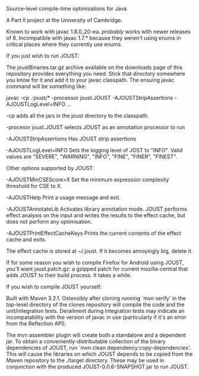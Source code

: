Source-level compile-time optimisations for Java

A Part II project at the University of Cambridge.

Known to work with javac 1.8.0_20-ea. *probably* works with newer releases of 8.
Incompatible with javac 1.7.* because they weren't using enums in critical places where they
currently use enums.


If you just wish to run JOUST:

The joustBinaries.tar.gz archive available on the downloads page of this repository provides
everything you need. Stick that directory somewhere you know for it and add it to your javac
classpath. The ensuing javac command will be something like:

javac -cp .:joust/\* -processor joust.JOUST -AJOUSTStripAssertions -AJOUSTLogLevel=INFO ...

-cp                       adds all the jars in the joust directory to the classpath.

-procesor joust.JOUST     selects JOUST as an annotation processor to run

-AJOUSTStripAssertions    Has JOUST strip assertions

-AJOUSTLogLevel=INFO      Sets the logging level of JOST to "INFO". Valid values are "SEVERE", 
                          "WARNING", "INFO", "FINE", "FINER", "FINEST".


Other options supported by JOUST:

-AJOUSTMinCSEScore=X      Set the minimum expression complexity threshold for CSE to X.

-AJOUSTHelp               Print a usage message and exit.

-AJOUSTAnnotateLib         Activates library annotation mode. JOUST performs effect analysis on
                          the input and writes the results to the effect cache, but does not
                          perform any optimisation.

-AJOUSTPrintEffectCacheKeys Prints the current contents of the effect cache and exits.

The effect cache is stored at ~/.joust. If it becomes annoyingly big, delete it.

If for some reason you wish to compile Firefox for Android using JOUST, you'll want
joust.patch.gz: a gzipped patch for current mozilla-central that adds JOUST to their build
process. It takes a while.


If you wish to compile JOUST yourself:

Built with Maven 3.2.1. Ostensibly after cloning running `mvn verify' in the top-level
directory of the clones repository will compile the code and the unit/integration tests.
Derailment during integration tests may indicate an incompatability with the version of 
javac in use (particularly if it's an error from the Reflection API).

The mvn assembler plugin will create both a standalone and a dependent jar. To obtain a 
conveniently-distributable collection of the binary dependencies of JOUST, run `mvn clean
dependency:copy-dependencies'. This will cause the libraries on which JOUST depends to be
copied from the Maven repository to the ./target directory. These may be used in conjunction
with the produced JOUST-0.0.6-SNAPSHOT.jar to run JOUST.